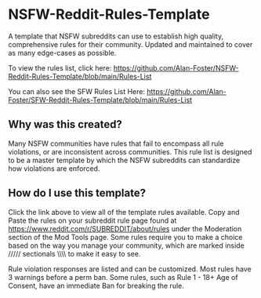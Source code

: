 # NSFW-Reddit-Rules-Template
A template that NSFW subreddits can use to establish high quality, comprehensive rules for their community. Updated and maintained to cover as many edge-cases as possible. 

To view the rules list, click here: https://github.com/Alan-Foster/NSFW-Reddit-Rules-Template/blob/main/Rules-List

You can also see the SFW Rules List Here: https://github.com/Alan-Foster/SFW-Reddit-Rules-Template/blob/main/Rules-List

## Why was this created?
Many NSFW communities have rules that fail to encompass all rule violations, or are inconsistent across communities. This rule list is designed to be a master template by which the NSFW subreddits can standardize how violations are enforced.

## How do I use this template?
Click the link above to view all of the template rules available. Copy and Paste the rules on your subreddit rule page found at https://www.reddit.com/r/SUBREDDIT/about/rules under the Moderation section of the Mod Tools page. Some rules require you to make a choice based on the way you manage your community, which are marked inside ///// sectionals \\\\\\\ to make it easy to see.

Rule violation responses are listed and can be customized. Most rules have 3 warnings before a perm ban. 
Some rules, such as Rule 1 - 18+ Age of Consent, have an immediate Ban for breaking the rule.
